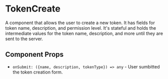 # TokenCreate

A component that allows the user to create a new token. It has fields for token name, description,
and permission level. It's stateful and holds the intermediate values for the token name,
description, and more until they are sent to the server.

## Component Props
- `onSubmit: ({name, description, tokenType}) => any` - User sumbitted the token creation form.
